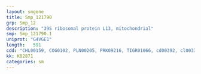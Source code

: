 ```yaml
---
layout: smgene
title: Smp_121790
grp: Smp_12
description: "39S ribosomal protein L13, mitochondrial"
smp: Smp_121790.1
uniprot: "G4VGE1"
length:   591
cdd: "CHL00159, COG0102, PLN00205, PRK09216, TIGR01066, cd00392, cl00333, pfam00572"
kk: K02871
categories: sm
---
```

